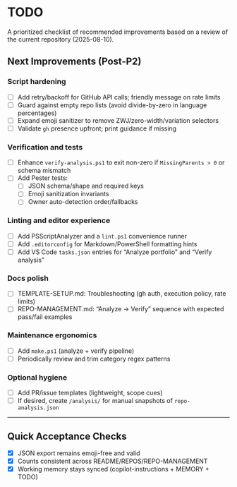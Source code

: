 # TODO

A prioritized checklist of recommended improvements based on a review of the current repository (2025-08-10).

## Next Improvements (Post-P2)

### Script hardening
- [ ] Add retry/backoff for GitHub API calls; friendly message on rate limits
- [ ] Guard against empty repo lists (avoid divide-by-zero in language percentages)
- [ ] Expand emoji sanitizer to remove ZWJ/zero-width/variation selectors
- [ ] Validate `gh` presence upfront; print guidance if missing

### Verification and tests
- [ ] Enhance `verify-analysis.ps1` to exit non-zero if `MissingParents > 0` or schema mismatch
- [ ] Add Pester tests:
   - [ ] JSON schema/shape and required keys
   - [ ] Emoji sanitization invariants
   - [ ] Owner auto-detection order/fallbacks

### Linting and editor experience
- [ ] Add PSScriptAnalyzer and a `lint.ps1` convenience runner
- [ ] Add `.editorconfig` for Markdown/PowerShell formatting hints
- [ ] Add VS Code `tasks.json` entries for “Analyze portfolio” and “Verify analysis”

### Docs polish
- [ ] TEMPLATE-SETUP.md: Troubleshooting (gh auth, execution policy, rate limits)
- [ ] REPO-MANAGEMENT.md: “Analyze → Verify” sequence with expected pass/fail examples

### Maintenance ergonomics
- [ ] Add `make.ps1` (analyze + verify pipeline)
- [ ] Periodically review and trim category regex patterns

### Optional hygiene
- [ ] Add PR/issue templates (lightweight, scope cues)
- [ ] If desired, create `/analysis/` for manual snapshots of `repo-analysis.json`

---

## Quick Acceptance Checks
- [x] JSON export remains emoji-free and valid
- [x] Counts consistent across README/REPOS/REPO-MANAGEMENT
- [x] Working memory stays synced (copilot-instructions + MEMORY + TODO)

